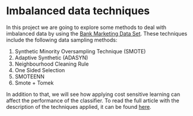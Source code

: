 # Imbalanced data techniques 

In this project we are going to explore some methods to deal with imbalanced data by using the [Bank Marketing Data Set](https://archive.ics.uci.edu/ml/datasets/bank+marketing). These techniques include the following data sampling methods:
1. Synthetic Minority Oversampling Technique (SMOTE)
2. Adaptive Synthetic (ADASYN)
3. Neighbourhood Cleaning Rule
4. One Sided Selection
5. SMOTEENN
6. Smote + Tomek

In addition to that, we will see how applying cost sensitive learning can affect the performance of the classifier. To read the full article with the description of the techniques applied, it can be found [here](https://medium.com/@michell.payano.perez/imbalanced-data-2887d92951fd).
